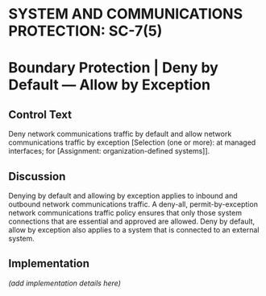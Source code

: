 # SYSTEM AND COMMUNICATIONS PROTECTION: SC-7(5)
# Boundary Protection | Deny by Default — Allow by Exception

## Control Text

Deny network communications traffic by default and allow network communications traffic by exception [Selection (one or more): at managed interfaces; for [Assignment: organization-defined systems]].

## Discussion

Denying by default and allowing by exception applies to inbound and outbound network communications traffic. A deny-all, permit-by-exception network communications traffic policy ensures that only those system connections that are essential and approved are allowed. Deny by default, allow by exception also applies to a system that is connected to an external system.

## Implementation

_(add implementation details here)_